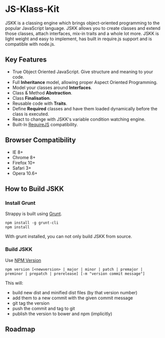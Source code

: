 JS-Klass-Kit
============

JSKK is a classing engine which brings object-oriented programming to the popular JavaScript language.
JSKK allows you to create classes and extend those classes, attach interfaces, mix-in traits and a
whole lot more. JSKK is light weight and easy to implement, has built in require.js support and
is compatible with node.js.

Key Features
------------

* True Object Oriented JavaScript. Give structure and meaning to your code.
* Full **Inheritance** model, allowing proper Aspect Oriented Programming.
* Model your classes around **Interfaces**.
* Class & Method **Abstraction**.
* Class **Finalisation**.
* Reusable code with **Traits**.
* Define **Required** classes and have them loaded dynamically before the class is executed.
* React to change with JSKK's variable condition watching engine.
* Built-In [RequireJS](http://requirejs.org/) compatibility.

Browser Compatibility
---------------------

* IE 8+
* Chrome 8+
* Firefox 10+
* Safari 3+
* Opera 10.6+

How to Build JSKK
--------------------

### Install Grunt

Strappy is built using [Grunt](http://gruntjs.com/).

```
npm install -g grunt-cli
npm install
```

With grunt installed, you can not only build JSKK from source.

### Build JSKK

Use [NPM Version](https://docs.npmjs.com/cli/version)

```
npm version [<newversion> | major | minor | patch | premajor | preminor | prepatch | prerelease] [-m "version commit message"]
```

This will:

- build new dist and minified dist files (by that version number)
- add them to a new commit with the given commit message
- git tag the version
- push the commit and tag to git
- publish the version to bower and npm (implicitly)

Roadmap
-------



